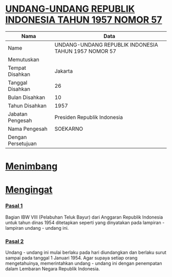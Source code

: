 # [UNDANG-UNDANG REPUBLIK INDONESIA TAHUN 1957 NOMOR 57](http://example.org/legal/document/uu/1957/57)

| Nama | Data |
| ------ | ----- |
|Name|UNDANG-UNDANG REPUBLIK INDONESIA TAHUN 1957 NOMOR 57|
|Memutuskan||
|Tempat Disahkan|Jakarta|
|Tanggal Disahkan|26|
|Bulan Disahkan|10|
|Tahun Disahkan|1957|
|Jabatan Pengesah|Presiden Republik Indonesia|
|Nama Pengesah|SOEKARNO|
|Dengan Persetujuan||
# [Menimbang](http://example.org/legal/document/uu/1957/57/menimbang)

# [Mengingat](http://example.org/legal/document/uu/1957/57/mengingat)


### [Pasal 1](http://example.org/legal/document/uu/1957/57/pasal/0001)
Bagian IBW VIII (Pelabuhan Teluk Bayur) dari Anggaran Republik Indonesia untuk tahun dinas 1954 ditetapkan seperti yang dinyatakan pada lampiran - lampiran undang - undang ini.


### [Pasal 2](http://example.org/legal/document/uu/1957/57/pasal/0002)
Undang - undang ini mulai berlaku pada hari diundangkan dan berlaku surut sampai pada tanggal 1 Januari 1954. Agar supaya setiap orang mengetahuinya, memerintahkan undang - undang ini dengan penempatan dalam Lembaran Negara Republik Indonesia.
